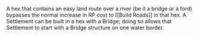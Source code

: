 A hex that contains an easy land route over a river (be it a bridge or a ford) bypasses the normal increase in RP cost to [[Build Roads]] in that hex. A Settlement can be built in a hex with a Bridge; doing so allows that Settlement to start with a Bridge structure on one water border.